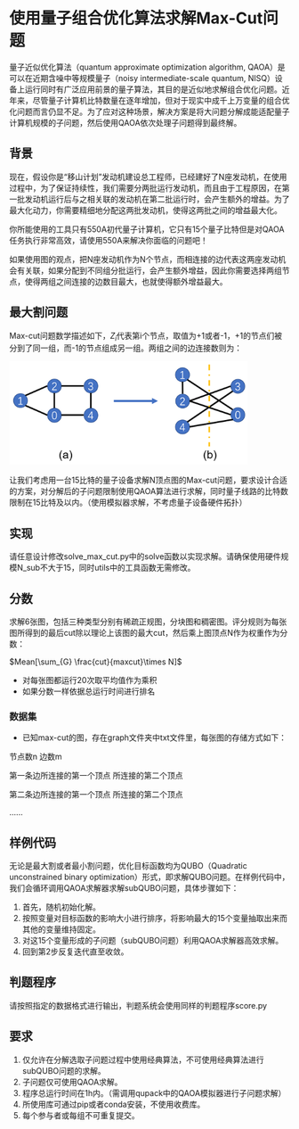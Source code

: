 # 使用量子组合优化算法求解Max-Cut问题
量子近似优化算法（quantum approximate optimization algorithm, QAOA）是可以在近期含噪中等规模量子（noisy intermediate-scale quantum, NISQ）设备上运行同时有广泛应用前景的量子算法，其目的是近似地求解组合优化问题。近年来，尽管量子计算机比特数量在逐年增加，但对于现实中成千上万变量的组合优化问题而言仍显不足。为了应对这种场景，解决方案是将大问题分解成能适配量子计算机规模的子问题，然后使用QAOA依次处理子问题得到最终解。

## 背景
现在，假设你是“移山计划”发动机建设总工程师，已经建好了N座发动机，在使用过程中，为了保证持续性，我们需要分两批运行发动机，而且由于工程原因，在第一批发动机运行后与之相关联的发动机在第二批运行时，会产生额外的增益。为了最大化动力，你需要精细地分配这两批发动机，使得这两批之间的增益最大化。

你所能使用的工具只有550A初代量子计算机，它只有15个量子比特但是对QAOA任务执行非常高效，请使用550A来解决你面临的问题吧！

如果使用图的观点，把N座发动机作为N个节点，而相连接的边代表这两座发动机会有关联，如果分配到不同组分批运行，会产生额外增益，因此你需要选择两组节点，使得两组之间连接的边数目最大，也就使得额外增益最大。

## 最大割问题

Max-cut问题数学描述如下，$Z_i$代表第i个节点，取值为+1或者-1，+1的节点们被分到了同一组，而-1的节点组成另一组。两组之间的边连接数则为：

![](graphs/max-cut.png) 

让我们考虑用一台15比特的量子设备求解N顶点图的Max-cut问题，要求设计合适的方案，对分解后的子问题限制使用QAOA算法进行求解，同时量子线路的比特数限制在15比特及以内。（使用模拟器求解，不考虑量子设备硬件拓扑）

## 实现

请任意设计修改solve_max_cut.py中的solve函数以实现求解。请确保使用硬件规模N_sub不大于15，同时utils中的工具函数无需修改。

## 分数
求解6张图，包括三种类型分别有稀疏正规图，分块图和稠密图。评分规则为每张图所得到的最后cut除以理论上该图的最大cut，然后乘上图顶点N作为权重作为分数：

$Mean[\sum_{G} \frac{cut}{maxcut}\times N]$
- 对每张图都运行20次取平均值作为乘积
- 如果分数一样依据总运行时间进行排名

### 数据集
- 已知max-cut的图，存在graph文件夹中txt文件里，每张图的存储方式如下：

节点数n  边数m

第一条边所连接的第一个顶点   所连接的第二个顶点

第二条边所连接的第一个顶点   所连接的第二个顶点

......


## 样例代码
无论是最大割或者最小割问题，优化目标函数均为QUBO（Quadratic unconstrained binary optimization）形式，即求解QUBO问题。在样例代码中，我们会循环调用QAOA求解器求解subQUBO问题，具体步骤如下：
1. 首先，随机初始化解。
2. 按照变量对目标函数的影响大小进行排序，将影响最大的15个变量抽取出来而其他的变量维持固定。
3. 对这15个变量形成的子问题（subQUBO问题）利用QAOA求解器高效求解。
4. 回到第2步反复迭代直至收敛。

## 判题程序
请按照指定的数据格式进行输出，判题系统会使用同样的判题程序score.py

## 要求
1. 仅允许在分解选取子问题过程中使用经典算法，不可使用经典算法进行subQUBO问题的求解。
2. 子问题仅可使用QAOA求解。
3. 程序总运行时间在1h内。（需调用qupack中的QAOA模拟器进行子问题求解）
4. 所使用库可通过pip或者conda安装，不使用收费库。
5. 每个参与者或每组不可重复提交。